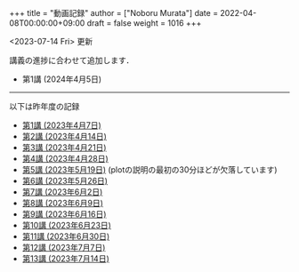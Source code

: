 +++
title = "動画記録"
author = ["Noboru Murata"]
date = 2022-04-08T00:00:00+09:00
draft = false
weight = 1016
+++

<span class="timestamp-wrapper"><span class="timestamp">&lt;2023-07-14 Fri&gt; </span></span> 更新

講義の進捗に合わせて追加します．

-   第1講 (2024年4月5日)

---

以下は昨年度の記録

-   [第1講 (2023年4月7日)](https://u-tokyo-ac-jp.zoom.us/rec/share/60OdjHpiRfFVlQc-Zio4gVhvdl3GRS1M6jfXTA0TLWl1NrvB_GWxj35Zta0XM5KX.2QBn84WSnz_Gi7JW?startTime=1680853485000)
-   [第2講 (2023年4月14日)](https://u-tokyo-ac-jp.zoom.us/rec/share/lQxvLGiGbh4Ap_26mDFWs7P6oCfPBBJmUFXKNdLj2W7K6DHf7G2Kk33KcYixpikQ.Lv4MNw1aHhQhNS4L?startTime=1681458260000)
-   [第3講 (2023年4月21日)](https://u-tokyo-ac-jp.zoom.us/rec/share/bBdOeZ6Ayr5L2hecQt0xBcrFnEZ12Ohf5CwrbfLY-um980OpH3WIfkRylUSTuYYp.urKmTnQBNH1DP_TT?startTime=1682063065000)
-   [第4講 (2023年4月28日)](https://u-tokyo-ac-jp.zoom.us/rec/share/eSnV1Cb_cAAP9DsmsNERwns71ml0w-4vL4mfrHbFQEq_3DMuCFxlJ8bic6W6Bkdj.LkBAPcNhkfLFoHVJ?startTime=1682667888000)
-   [第5講 (2023年5月19日)](https://u-tokyo-ac-jp.zoom.us/rec/share/iWWFc5pfvldIMNrE-9oK4JUjyAr7bFkbNisErqzirhs7cFkNHaNhogmyBRA_P-Oi.EaKwo_5nUwXXmPSX?startTime=1684482171000) (plotの説明の最初の30分ほどが欠落しています)
-   [第6講 (2023年5月26日)](https://u-tokyo-ac-jp.zoom.us/rec/share/S_rSdTx_lN6DzzjI81-LFFOEcvb20svt-EB1-XZ76Bs3DiaBgv2FfNryV6p1WgVp.KEfuEnBRNBhUv2L7?startTime=1685086798000)
-   [第7講 (2023年6月2日)](https://u-tokyo-ac-jp.zoom.us/rec/share/VMoWk8XAt_zRsLl4WBBSqC1QFbOPIRXMuO9M8zJFR7iFvcnYEA7WzTmh7v68AXZ9.Fge_yBuXSNCrGp9a?startTime=1685691408000)
-   [第8講 (2023年6月9日)](https://u-tokyo-ac-jp.zoom.us/rec/share/pxlx5NGPNi2LpGwladYgUsmUblwD29tyIDiFIhKAgyoWgNzBsgN8I3kSDgekq3Ns.dEtk_Xli8H05xd7u?startTime=1686295967000)
-   [第9講 (2023年6月16日)](https://u-tokyo-ac-jp.zoom.us/rec/share/AJdn2_vLdQG5b406NConkrG5pq9rlgnxWgN_YAmdFls3LYsVCiQOfr5q8XxYgK_U.MX7MSz4sxYHPHomJ?startTime=1686900866000)
-   [第10講 (2023年6月23日)](https://u-tokyo-ac-jp.zoom.us/rec/share/IKset5KrJuRNTxQodb4ApxPso9lHVfQdw12luNYBNpKITcAI7we-jHb6FznNWyMe.wKL1oAY4cWL2SoAn?startTime=1687506914000)
-   [第11講 (2023年6月30日)](https://u-tokyo-ac-jp.zoom.us/rec/share/JLIJIAh1b-MVblR08ec3wlrHCPSlFcmf7OHwDzEdf29qOssXO2LDXolhAlCzZ_E-.R738TpM-SZ_6YGqA?startTime=1688109943000)
-   [第12講 (2023年7月7日)](https://u-tokyo-ac-jp.zoom.us/rec/share/gTynRS74BuR8K5hL4zng5FcRQgjGGihY8R3w9RzKBR4iJ9xgcwvdWsf3OsyqHngw.mYtGHfQ0mEbMGYYV?startTime=1688714707000)
-   [第13講 (2023年7月14日)](https://u-tokyo-ac-jp.zoom.us/rec/share/z1kqhz9yWbi6o8XfDvp22amciwp7wVZ4nwsMdo0jHj93wbDLOeQf3AlFgQ39bZ2H.kmwqj0hbpWa4iR4F?startTime=1689320042000)
